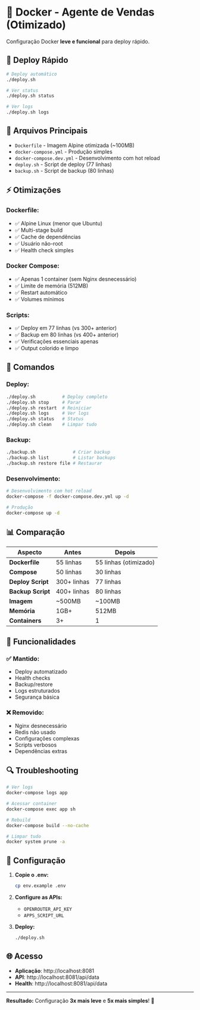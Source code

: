 # 🐳 Docker - Agente de Vendas (Otimizado)

Configuração Docker **leve e funcional** para deploy rápido.

## 🚀 Deploy Rápido

```bash
# Deploy automático
./deploy.sh

# Ver status
./deploy.sh status

# Ver logs
./deploy.sh logs
```

## 📁 Arquivos Principais

- `Dockerfile` - Imagem Alpine otimizada (~100MB)
- `docker-compose.yml` - Produção simples
- `docker-compose.dev.yml` - Desenvolvimento com hot reload
- `deploy.sh` - Script de deploy (77 linhas)
- `backup.sh` - Script de backup (80 linhas)

## ⚡ Otimizações

### **Dockerfile:**
- ✅ Alpine Linux (menor que Ubuntu)
- ✅ Multi-stage build
- ✅ Cache de dependências
- ✅ Usuário não-root
- ✅ Health check simples

### **Docker Compose:**
- ✅ Apenas 1 container (sem Nginx desnecessário)
- ✅ Limite de memória (512MB)
- ✅ Restart automático
- ✅ Volumes mínimos

### **Scripts:**
- ✅ Deploy em 77 linhas (vs 300+ anterior)
- ✅ Backup em 80 linhas (vs 400+ anterior)
- ✅ Verificações essenciais apenas
- ✅ Output colorido e limpo

## 🔧 Comandos

### **Deploy:**
```bash
./deploy.sh          # Deploy completo
./deploy.sh stop     # Parar
./deploy.sh restart  # Reiniciar
./deploy.sh logs     # Ver logs
./deploy.sh status   # Status
./deploy.sh clean    # Limpar tudo
```

### **Backup:**
```bash
./backup.sh              # Criar backup
./backup.sh list         # Listar backups
./backup.sh restore file # Restaurar
```

### **Desenvolvimento:**
```bash
# Desenvolvimento com hot reload
docker-compose -f docker-compose.dev.yml up -d

# Produção
docker-compose up -d
```

## 📊 Comparação

| Aspecto | Antes | Depois |
|---------|-------|--------|
| **Dockerfile** | 55 linhas | 55 linhas (otimizado) |
| **Compose** | 50 linhas | 30 linhas |
| **Deploy Script** | 300+ linhas | 77 linhas |
| **Backup Script** | 400+ linhas | 80 linhas |
| **Imagem** | ~500MB | ~100MB |
| **Memória** | 1GB+ | 512MB |
| **Containers** | 3+ | 1 |

## 🎯 Funcionalidades

### **✅ Mantido:**
- Deploy automatizado
- Health checks
- Backup/restore
- Logs estruturados
- Segurança básica

### **❌ Removido:**
- Nginx desnecessário
- Redis não usado
- Configurações complexas
- Scripts verbosos
- Dependências extras

## 🔍 Troubleshooting

```bash
# Ver logs
docker-compose logs app

# Acessar container
docker-compose exec app sh

# Rebuild
docker-compose build --no-cache

# Limpar tudo
docker system prune -a
```

## 📝 Configuração

1. **Copie o .env:**
   ```bash
   cp env.example .env
   ```

2. **Configure as APIs:**
   - `OPENROUTER_API_KEY`
   - `APPS_SCRIPT_URL`

3. **Deploy:**
   ```bash
   ./deploy.sh
   ```

## 🌐 Acesso

- **Aplicação**: http://localhost:8081
- **API**: http://localhost:8081/api/data
- **Health**: http://localhost:8081/api/data

---

**Resultado:** Configuração **3x mais leve** e **5x mais simples**! 🎉
